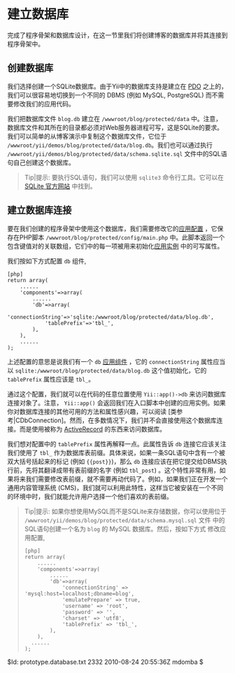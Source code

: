 建立数据库
===================

完成了程序骨架和数据库设计，在这一节里我们将创建博客的数据库并将其连接到程序骨架中。


创建数据库
-----------------

我们选择创建一个SQLite数据库。由于Yii中的数据库支持是建立在 [PDO](http://www.php.net/manual/en/book.pdo.php) 之上的，我们可以很容易地切换到一个不同的 DBMS (例如 MySQL, PostgreSQL) 而不需要修改我们的应用代码。

我们把数据库文件 `blog.db` 建立在 `/wwwroot/blog/protected/data` 中。注意，数据库文件和其所在的目录都必须对Web服务器进程可写，这是SQLite的要求。我们可以简单的从博客演示中复制这个数据库文件，它位于 `/wwwroot/yii/demos/blog/protected/data/blog.db`。我们也可以通过执行 `/wwwroot/yii/demos/blog/protected/data/schema.sqlite.sql` 文件中的SQL语句自己创建这个数据库。

> Tip|提示: 要执行SQL语句，我们可以使用 `sqlite3` 命令行工具。它可以在 [SQLite 官方网站](http://www.sqlite.org/download.html) 中找到。


建立数据库连接
--------------------------------

要在我们创建的程序骨架中使用这个数据库，我们需要修改它的[应用配置](http://www.yiiframework.com/doc/guide/basics.application#application-configuration) ，它保存在PHP脚本 `/wwwroot/blog/protected/config/main.php` 中。此脚本返回一个包含键值对的关联数组，它们中的每一项被用来初始化[应用实例](http://www.yiiframework.com/doc/guide/basics.application) 中的可写属性。

我们按如下方式配置 `db` 组件,

~~~
[php]
return array(
	......
	'components'=>array(
		......
		'db'=>array(
			'connectionString'=>'sqlite:/wwwroot/blog/protected/data/blog.db',
			'tablePrefix'=>'tbl_',
		),
	),
	......
);
~~~

上述配置的意思是说我们有一个 `db` [应用组件](http://www.yiiframework.com/doc/guide/basics.application#application-component) ，它的 `connectionString` 属性应当以 `sqlite:/wwwroot/blog/protected/data/blog.db` 这个值初始化，它的 `tablePrefix` 属性应该是 `tbl_`。

通过这个配置，我们就可以在代码的任意位置使用 `Yii::app()->db` 来访问数据库连接对象了。注意， `Yii::app()` 会返回我们在入口脚本中创建的应用实例。如果你对数据库连接的其他可用的方法和属性感兴趣，可以阅读 [类参考|CDbConnection]。然而，在多数情况下，我们并不会直接使用这个数据库连接。而是使用被称为 [ActiveRecord](http://www.yiiframework.com/doc/guide/database.ar) 的东西来访问数据库。

我们想对配置中的 `tablePrefix` 属性再解释一点。此属性告诉 `db` 连接它应该关注我们使用了 `tbl_` 作为数据库表前缀。具体来说，如果一条SQL语句中含有一个被双大括号括起来的标记 (例如 `{{post}}`)，那么 `db` 连接应该在把它提交给DBMS执行前，先将其翻译成带有表前缀的名字 (例如 `tbl_post`) 。这个特性非常有用，如果将来我们需要修改表前缀，就不需要再动代码了。例如，如果我们正在开发一个通用内容管理系统 (CMS)，我们就可以利用此特性，这样当它被安装在一个不同的环境中时，我们就能允许用户选择一个他们喜欢的表前缀。

> Tip|提示: 如果你想使用MySQL而不是SQLite来存储数据，你可以使用位于
> `/wwwroot/yii/demos/blog/protected/data/schema.mysql.sql` 文件
> 中的SQL语句创建一个名为 `blog` 的 MySQL 数据库。然后，按如下方式
> 修改应用配置,
>
> ~~~
> [php]
> return array(
>     ......
>     'components'=>array(
>         ......
>         'db'=>array(
>             'connectionString' => 'mysql:host=localhost;dbname=blog',
>             'emulatePrepare' => true,
>             'username' => 'root',
>             'password' => '',
>             'charset' => 'utf8',
>             'tablePrefix' => 'tbl_',
>         ),
>     ),
> 	......
> );
> ~~~


<div class="revision">$Id: prototype.database.txt 2332 2010-08-24 20:55:36Z mdomba $</div>